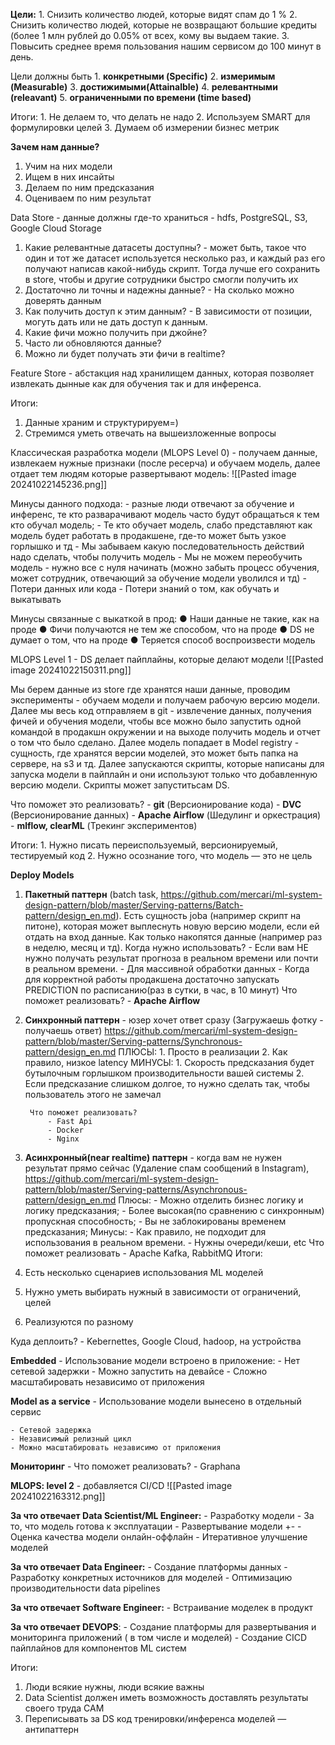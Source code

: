 
**Цели:** 
	 1. Снизить количество людей, которые видят спам до 1 % 
	 2. Снизить количество людей, которые не возвращают большие кредиты (более 1 млн рублей до 0.05% от всех, кому вы выдаем  такие.
	 3. Повысить среднее время пользования нашим сервисом до 100 минут в день.
 
 Цели должны быть
	 1. **конкретными (Specific)**
	 2. **измеримым (Measurable)**
	 3. **достижимыми(Attainalble)**
	 4. **релевантными (releavant)**
	 5. **ограниченными по времени (time based)**

Итоги:
	1. Не делаем то, что делать не надо
	2. Используем SMART для формулировки целей
	3. Думаем об измерении бизнес метрик


**Зачем нам данные?**
1. Учим на них модели
2. Ищем в них инсайты
3. Делаем по ним предсказания
4. Оцениваем по ним результат

Data Store - данные должны где-то храниться - hdfs, PostgreSQL, S3, Google Cloud Storage

1. Какие релевантные датасеты доступны? - может быть, такое что один и тот же датасет используется несколько раз, и каждый раз его получают написав какой-нибудь скрипт. Тогда лучше его сохранить в store, чтобы и другие сотрудники быстро смогли получить их
2. Достаточно ли точны и надежны данные?  - На сколько можно доверять данным
3. Как получить доступ к этим данным? - В зависимости от позиции, могуть дать или не дать доступ к данным.
4. Какие фичи можно получить при джойне?
5. Часто ли обновляются данные?
6. Можно ли будет получать эти фичи в realtime?

Feature Store - абстакция над хранилищем данных, которая позволяет извлекать дынные как для обучения так и для инференса. 


Итоги:
1. Данные храним и структурируем=)
2. Стремимся уметь отвечать на вышеизложенные вопросы


Классическая разработка модели (MLOPS Level 0) - получаем данные, извлекаем нужные признаки (после ресерча) и обучаем модель, далее отдает тем людям которые развертывают модель:
![[Pasted image 20241022145236.png]]

Минусы данного подхода:
	- разные люди отвечают за обучение и инференс, те кто разварачивают модель часто будут обращаться к тем кто обучал модель;
	- Те кто обучает модель, слабо представляют как модель будет работать в продакшене, где-то может быть узкое горлышко и тд
	- Мы забываем какую последовательность действий надо сделать, чтобы получить модель
	- Мы не можем переобучить модель - нужно все с нуля начинать (можно забыть процесс обучения, может сотрудник, отвечающий за обучение модели  уволился и тд)
	- Потери данных или кода
	- Потери знаний о том, как обучать и выкатывать

Минусы связанные с  выкаткой в прод:
	● Наши данные не такие, как на проде
	● Фичи получаются не тем же способом, что на проде
	● DS не думает о том, что на проде
	● Теряется способ воспроизвести модель


MLOPS Level 1 - DS делает пайплайны, которые делают модели
![[Pasted image 20241022150311.png]]



Мы берем данные из store где хранятся наши данные, проводим эксперименты - обучаем модели и получаем рабочую версию модели. Далее мы весь код отправляем в git - извлечение данных, получения фичей и обучения модели, чтобы все можно было запустить одной командой в продакшн окружении и на выходе получить модель и отчет о том что было сделано. Далее модель попадает в Model registry - сущность, где хранятся версии моделей, это может быть папка на сервере, на s3  и тд. Далее запускаются скрипты, которые написаны для запуска модели в пайплайн и они используют только что добавленную версию модели. Скрипты может запуститьсам DS. 

Что поможет это реализовать?
	- **git** (Версионирование  кода)
	- **DVC** (Версионирование  данных)
	- **Apache Airflow** (Шедулинг и оркестрация)
	- **mlflow, clearML** (Трекинг экспериментов)

Итоги:
	1. Нужно писать переиспользуемый, версионируемый, тестируемый код
	2. Нужно осознание того, что модель — это не цель


**Deploy Models**
1. **Пакетный паттерн** (batch task, https://github.com/mercari/ml-system-design-pattern/blob/master/Serving-patterns/Batch-pattern/design_en.md). 
		Есть сущность joba (например скрипт на питоне), которая может выплеснуть новую версию модели, если ей отдать на вход данные. Как только накопятся данные (например раз в неделю, месяц и тд). 
		Когда нужно использовать?
			- Если вам НЕ нужно получать результат прогноза в реальном времени или почти в реальном времени.
			- Для массивной обработки данных
			- Когда для корректной работы продакшена достаточно
			запускать PREDICTION по расписанию(раз в сутки, в час, в 10
			минут)
		Что поможет реализовать? - **Apache Airflow**
		
2. **Синхронный паттерн** - юзер хочет ответ сразу (Загружаешь фотку - получаешь ответ) https://github.com/mercari/ml-system-design-pattern/blob/master/Serving-patterns/Synchronous-pattern/design_en.md
		ПЛЮСЫ:
			1. Просто в реализации
			2. Как правило, низкое latency
		МИНУСЫ:
			1. Скорость предсказания будет бутылочным горлышком производительности вашей системы
			2. Если предсказание слишком долгое, то нужно сделать так, чтобы пользователь этого не замечал
		
		Что поможет реализовать?
			- Fast Api
			- Docker
			- Nginx
3. **Асинхронный(near realtime) паттерн** - когда вам не нужен результат прямо сейчас (Удаление спам сообщений в Instagram), https://github.com/mercari/ml-system-design-pattern/blob/master/Serving-patterns/Asynchronous-pattern/design_en.md
		Плюсы:
			- Можно отделить бизнес логику и логику предсказания;
			- Более высокая(по сравнению с синхронным) пропускная способность;
			- Вы не заблокированы временем предсказания;
		Минусы:
			- Как правило, не подходит для использования в реальном времени.
			- Нужны очереди/кеши, etc
		Что поможет реализовать - Apache Kafka, RabbitMQ
Итоги:
1. Есть несколько сценариев использования ML моделей
2. Нужно уметь выбирать нужный в зависимости от ограничений, целей
3. Реализуются по разному

Куда деплоить? - Kebernettes, Google Cloud, hadoop, на устройства

**Embedded** - Использование модели встроено в приложение:
	- Нет сетевой задержки
	- Можно запустить на девайсе
	- Сложно масштабировать независимо от приложения

**Model as a service** - Использование модели вынесено в отдельный  сервис

	- Сетевой задержка
	- Независимый релизный цикл
	- Можно масштабировать независимо от приложения

**Мониторинг** - Что поможет реализовать? - Graphana

**MLOPS: level 2** - добавляется CI/CD 
![[Pasted image 20241022163312.png]]

**За что отвечает Data Scientist/ML Engineer:**
	- Разработку модели
	- За то, что модель готова к эксплуатации
	- Развертывание модели +-
	- Оценка качества модели онлайн-оффлайн
	- Итеративное улучшение моделей

**За что отвечает Data Engineer:**
	- Создание платформы данных
	- Разработку конкретных источников для моделей
	- Оптимизацию производительности data pipelines

**За что отвечает Software Engineer:**
	- Встраивание моделек в продукт


**За что отвечает DEVOPS**:
     - Создание платформы для развертывания и мониторинга приложений ( в том числе и моделей)
     - Создание CICD пайплайнов для компонентов  ML систем


Итоги:
1. Люди всякие нужны, люди всякие важны
2. Data Scientist должен иметь возможность доставлять результаты своего труда САМ
3. Переписывать за DS код тренировки/инференса моделей — антипаттерн